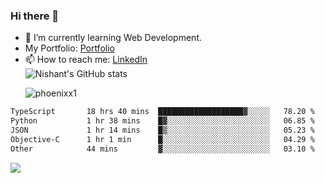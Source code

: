 ### Hi there 👋

<!--
**phoenixx1/phoenixx1** is a ✨ _special_ ✨ repository because its `README.md` (this file) appears on your GitHub profile.

Here are some ideas to get you started:

- 🔭 I’m currently working on ...
- 🌱 I’m currently learning ...
- 👯 I’m looking to collaborate on ...
- 🤔 I’m looking for help with ...
- 💬 Ask me about ...
- 📫 How to reach me: ...
- 😄 Pronouns: ...
- ⚡ Fun fact: ...
-->
- 🌱 I’m currently learning Web Development.
- My Portfolio: [Portfolio](https://phoenixx1.github.io/)
- 📫 How to reach me: [LinkedIn](https://www.linkedin.com/in/nishant-saxena-2609/)  
![Nishant's GitHub stats](https://github-readme-stats.vercel.app/api?username=phoenixx1&count_private=true)<p><img align="center" src="https://github-readme-streak-stats.herokuapp.com/?user=phoenixx1&" alt="phoenixx1" /></p>  
<!--START_SECTION:waka-->

```txt
TypeScript       18 hrs 40 mins  ███████████████████▓░░░░░   78.20 %
Python           1 hr 38 mins    █▓░░░░░░░░░░░░░░░░░░░░░░░   06.85 %
JSON             1 hr 14 mins    █▒░░░░░░░░░░░░░░░░░░░░░░░   05.23 %
Objective-C      1 hr 1 min      █░░░░░░░░░░░░░░░░░░░░░░░░   04.29 %
Other            44 mins         ▓░░░░░░░░░░░░░░░░░░░░░░░░   03.10 %
```

<!--END_SECTION:waka-->

![](https://komarev.com/ghpvc/?username=phoenixx1&style=plastic)

<!-- ![Visitor Count](https://profile-counter.glitch.me/phoenixx1/count.svg) -->
